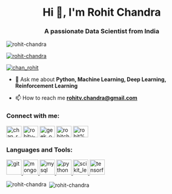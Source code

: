<h1 align="center">Hi 👋, I'm Rohit Chandra</h1>
<h3 align="center">A passionate Data Scientist from India</h3>

<p align="left"> <img src="https://komarev.com/ghpvc/?username=rohit-chandra&label=Profile%20views&color=0e75b6&style=flat" alt="rohit-chandra" /> </p>

<p align="left"> <a href="https://github.com/ryo-ma/github-profile-trophy"><img src="https://github-profile-trophy.vercel.app/?username=rohit-chandra" alt="rohit-chandra" /></a> </p>

<p align="left"> <a href="https://twitter.com/chan_rohit" target="blank"><img src="https://img.shields.io/twitter/follow/chan_rohit?logo=twitter&style=for-the-badge" alt="chan_rohit" /></a> </p>

- 💬 Ask me about **Python, Machine Learning, Deep Learning, Reinforcement Learning**

- 📫 How to reach me **rohitv.chandra@gmail.com**

<h3 align="left">Connect with me:</h3>
<p align="left">
<a href="https://twitter.com/chan_rohit" target="blank"><img align="center" src="https://cdn.jsdelivr.net/npm/simple-icons@3.0.1/icons/twitter.svg" alt="chan_rohit" height="30" width="40" /></a>
<a href="https://linkedin.com/in/rohitv-chandra" target="blank"><img align="center" src="https://cdn.jsdelivr.net/npm/simple-icons@3.0.1/icons/linkedin.svg" alt="rohitv-chandra" height="30" width="40" /></a>
<a href="https://instagram.com/geek_on_the_loose" target="blank"><img align="center" src="https://cdn.jsdelivr.net/npm/simple-icons@3.0.1/icons/instagram.svg" alt="geek_on_the_loose" height="30" width="40" /></a>
<a href="https://www.youtube.com/c/rohitchan007" target="blank"><img align="center" src="https://cdn.jsdelivr.net/npm/simple-icons@3.0.1/icons/youtube.svg" alt="rohitchan007" height="30" width="40" /></a>
<a href="https://auth.geeksforgeeks.org/user/rohit%20chandra" target="blank"><img align="center" src="https://cdn.jsdelivr.net/npm/simple-icons@3.0.1/icons/geeksforgeeks.svg" alt="rohit%20chandra" height="30" width="40" /></a>
</p>

<h3 align="left">Languages and Tools:</h3>
<p align="left"> <a href="https://git-scm.com/" target="_blank"> <img src="https://www.vectorlogo.zone/logos/git-scm/git-scm-icon.svg" alt="git" width="40" height="40"/> </a> <a href="https://www.mongodb.com/" target="_blank"> <img src="https://devicons.github.io/devicon/devicon.git/icons/mongodb/mongodb-original-wordmark.svg" alt="mongodb" width="40" height="40"/> </a> <a href="https://www.mysql.com/" target="_blank"> <img src="https://devicons.github.io/devicon/devicon.git/icons/mysql/mysql-original-wordmark.svg" alt="mysql" width="40" height="40"/> </a> <a href="https://www.python.org" target="_blank"> <img src="https://devicons.github.io/devicon/devicon.git/icons/python/python-original.svg" alt="python" width="40" height="40"/> </a> <a href="https://scikit-learn.org/" target="_blank"> <img src="https://upload.wikimedia.org/wikipedia/commons/0/05/Scikit_learn_logo_small.svg" alt="scikit_learn" width="40" height="40"/> </a> <a href="https://www.tensorflow.org" target="_blank"> <img src="https://www.vectorlogo.zone/logos/tensorflow/tensorflow-icon.svg" alt="tensorflow" width="40" height="40"/> </a> </p>

<p><img align="left" src="https://github-readme-stats.vercel.app/api/top-langs?username=rohit-chandra&show_icons=true&locale=en&layout=compact" alt="rohit-chandra" /></p>

<p>&nbsp;<img align="center" src="https://github-readme-stats.vercel.app/api?username=rohit-chandra&show_icons=true&locale=en" alt="rohit-chandra" /></p>
